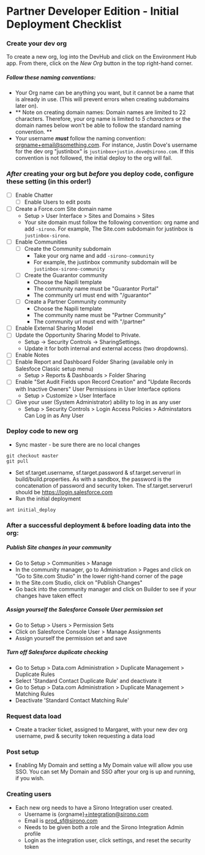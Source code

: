# Partner Developer Edition - Initial Deployment Checklist
### Create your dev org

To create a new org, log into the DevHub and click on the Environment Hub app. From there, click on the _New Org_ button in the top right-hand corner.

##### Follow these naming conventions:
- Your Org name can be anything you want, but it cannot be a name that is already in use. (This will prevent errors when creating subdomains later on).
- ** Note on creating domain names: Domain names are limited to 22 characters. Therefore, your org name is limited to _5 characters_ or the domain names below won't be able to follow the standard naming convention. **
- Your username _**must**_ follow the naming convention: orgname+email@something.com. For instance, Justin Dove's username for the dev org "justinbox" is `justinbox+justin.dove@sirono.com`. If this convention is not followed, the initial deploy to the org will fail.

### _After_ creating your org but _before_ you deploy code, configure these setting (in this order!)
- [ ] Enable Chatter
  - [ ] Enable Users to edit posts
- [ ] Create a Force.com Site domain name
  - Setup > User Interface > Sites and Domains > Sites
  - Your site domain must follow the following convention: org name and add `-sirono`. For example, The Site.com subdomain for justinbox is `justinbox-sirono`.
- [ ] Enable Communities
  - [ ] Create the Community subdomain
    - Take your org name and add `-sirono-community`
    - For example, the justinbox community subdomain will be `justinbox-sirono-community`
  - [ ] Create the Guarantor community
    - Choose the Napili template
    - The community name must be "Guarantor Portal"
    - The community url must end with "/guarantor"
  - [ ] Create a Partner Community community
    - Choose the Napili template
    - The community name must be "Partner Community"
    - The community url must end with "/partner"
- [ ] Enable External Sharing Model
- [ ] Update the Opportunity Sharing Model to Private.
  - Setup -> Security Controls -> SharingSettings.
  - Update it for both internal and external access (two dropdowns).
- [ ] Enable Notes
- [ ] Enable Report and Dashboard Folder Sharing (available only in Salesfoce Classic setup menu)
  - Setup > Reports & Dashboards > Folder Sharing
- [ ] Enable "Set Audit Fields upon Record Creation" and "Update Records with Inactive Owners" User Permissions in User Interface options
  - Setup > Customize > User Interface
- [ ] Give your user (System Administrator) ability to log in as any user
  - Setup > Security Controls > Login Access Policies > Adminstators Can Log in as Any User

### Deploy code to new org
- Sync master - be sure there are no local changes
```
git checkout master
git pull
```
- Set sf.target.username, sf.target.password & sf.target.serverurl in build/build.properties. As with a sandbox, the password is the concatenation of password and security token. The sf.target.serverurl should be https://login.salesforce.com
- Run the initial deployment
```
ant initial_deploy
```

### After a successful deployment & before loading data into the org:
##### Publish Site changes in your community
- Go to Setup > Communities > Manage
- In the community manager, go to Administration > Pages and click on "Go to Site.com Studio" in the lower right-hand corner of the page
- In the Site.com Studio, click on "Publish Changes"
- Go back into the community manager and click on Builder to see if your changes have taken effect

##### Assign yourself the Salesforce Console User permission set
- Go to Setup > Users > Permission Sets
- Click on Salesforce Console User > Manage Assignments
- Assign yourself the permission set and save

##### Turn off Salesforce duplicate checking
- Go to Setup > Data.com Administration > Duplicate Management > Duplicate Rules
- Select 'Standard Contact Duplicate Rule' and deactivate it
- Go to Setup > Data.com Administration > Duplicate Management > Matching Rules
- Deactivate 'Standard Contact Matching Rule'

### Request data load
- Create a tracker ticket, assigned to Margaret, with your new dev org username, pwd & security token requesting a data load

### Post setup
- Enabling My Domain and setting a My Domain value will allow you use SSO. You can set My Domain and SSO after your org is up and running, if you wish.

### Creating users
- Each new org needs to have a Sirono Integration user created.
  - Username is {orgname}+integration@sirono.com
  - Email is prod_sf@sirono.com
  - Needs to be given both a role and the Sirono Integration Admin profile
  - Login as the integration user, click settings, and reset the security token
